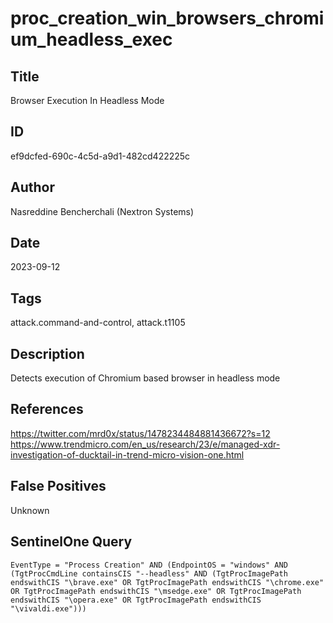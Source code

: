 # proc_creation_win_browsers_chromium_headless_exec

## Title
Browser Execution In Headless Mode

## ID
ef9dcfed-690c-4c5d-a9d1-482cd422225c

## Author
Nasreddine Bencherchali (Nextron Systems)

## Date
2023-09-12

## Tags
attack.command-and-control, attack.t1105

## Description
Detects execution of Chromium based browser in headless mode

## References
https://twitter.com/mrd0x/status/1478234484881436672?s=12
https://www.trendmicro.com/en_us/research/23/e/managed-xdr-investigation-of-ducktail-in-trend-micro-vision-one.html

## False Positives
Unknown

## SentinelOne Query
```
EventType = "Process Creation" AND (EndpointOS = "windows" AND (TgtProcCmdLine containsCIS "--headless" AND (TgtProcImagePath endswithCIS "\brave.exe" OR TgtProcImagePath endswithCIS "\chrome.exe" OR TgtProcImagePath endswithCIS "\msedge.exe" OR TgtProcImagePath endswithCIS "\opera.exe" OR TgtProcImagePath endswithCIS "\vivaldi.exe")))

```